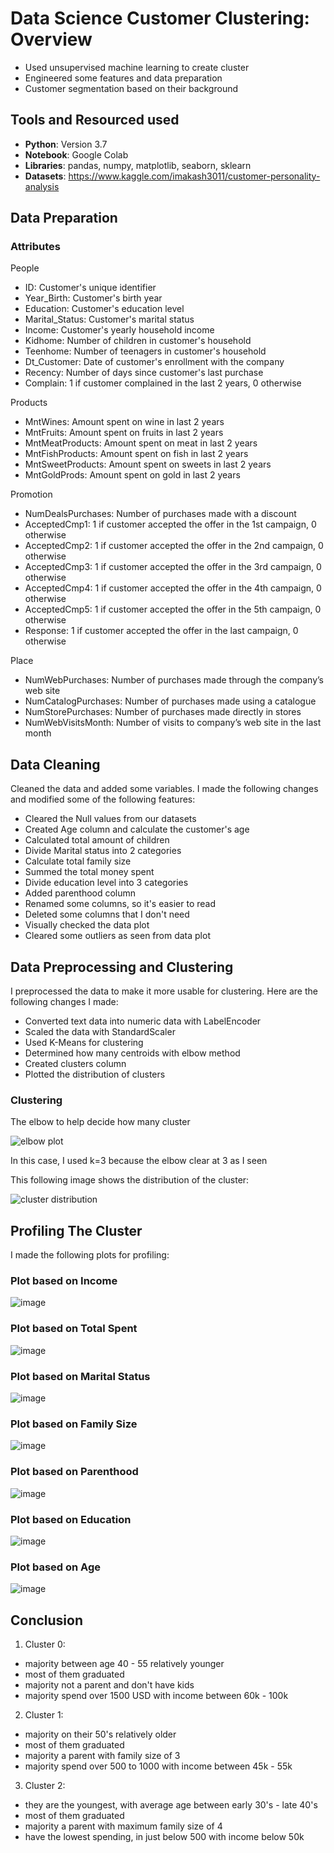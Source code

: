 # Data Science Customer Clustering: Overview
* Used unsupervised machine learning to create cluster
* Engineered some features and data preparation
* Customer segmentation based on their background

## Tools and Resourced used
* **Python**: Version 3.7
* **Notebook**: Google Colab
* **Libraries**: pandas, numpy, matplotlib, seaborn, sklearn
* **Datasets**: https://www.kaggle.com/imakash3011/customer-personality-analysis

## Data Preparation
### Attributes

People

* ID: Customer's unique identifier
* Year_Birth: Customer's birth year
* Education: Customer's education level
* Marital_Status: Customer's marital status
* Income: Customer's yearly household income
* Kidhome: Number of children in customer's household
* Teenhome: Number of teenagers in customer's household
* Dt_Customer: Date of customer's enrollment with the company
* Recency: Number of days since customer's last purchase
* Complain: 1 if customer complained in the last 2 years, 0 otherwise

Products

* MntWines: Amount spent on wine in last 2 years
* MntFruits: Amount spent on fruits in last 2 years
* MntMeatProducts: Amount spent on meat in last 2 years
* MntFishProducts: Amount spent on fish in last 2 years
* MntSweetProducts: Amount spent on sweets in last 2 years
* MntGoldProds: Amount spent on gold in last 2 years

Promotion

* NumDealsPurchases: Number of purchases made with a discount
* AcceptedCmp1: 1 if customer accepted the offer in the 1st campaign, 0 otherwise
* AcceptedCmp2: 1 if customer accepted the offer in the 2nd campaign, 0 otherwise
* AcceptedCmp3: 1 if customer accepted the offer in the 3rd campaign, 0 otherwise
* AcceptedCmp4: 1 if customer accepted the offer in the 4th campaign, 0 otherwise
* AcceptedCmp5: 1 if customer accepted the offer in the 5th campaign, 0 otherwise
* Response: 1 if customer accepted the offer in the last campaign, 0 otherwise

Place

* NumWebPurchases: Number of purchases made through the company’s web site
* NumCatalogPurchases: Number of purchases made using a catalogue
* NumStorePurchases: Number of purchases made directly in stores
* NumWebVisitsMonth: Number of visits to company’s web site in the last month

## Data Cleaning
Cleaned the data and added some variables. I made the following changes and modified some of the following features:
* Cleared the Null values from our datasets
* Created Age column and calculate the customer's age
* Calculated total amount of children
* Divide Marital status into 2 categories
* Calculate total family size
* Summed the total money spent
* Divide education level into 3 categories
* Added parenthood column
* Renamed some columns, so it's easier to read
* Deleted some columns that I don't need
* Visually checked the data plot
* Cleared some outliers as seen from data plot

## Data Preprocessing and Clustering
I preprocessed the data to make it more usable for clustering. Here are the following changes I made:
* Converted text data into numeric data with LabelEncoder
* Scaled the data with StandardScaler
* Used K-Means for clustering
* Determined how many centroids with elbow method
* Created clusters column
* Plotted the distribution of clusters
### Clustering
The elbow to help decide how many cluster

![elbow plot](https://user-images.githubusercontent.com/60825743/137193314-d2292592-917e-4cd5-9c98-df503118becf.png)

In this case, I used k=3 because the elbow clear at 3 as I seen

This following image shows the distribution of the cluster:

![cluster distribution](https://user-images.githubusercontent.com/60825743/137194476-2f2b9c7a-8abb-4825-85a7-b0dd25586fa4.png)

## Profiling The Cluster
I made the following plots for profiling:

### Plot based on Income

![image](https://user-images.githubusercontent.com/60825743/137197924-a5b828e1-43f1-4887-b7c4-403e432ad3ec.png)

### Plot based on Total Spent

![image](https://user-images.githubusercontent.com/60825743/137198453-fd8f40f6-15f8-44f9-ab7a-01639a9e0c3e.png)

### Plot based on Marital Status

![image](https://user-images.githubusercontent.com/60825743/137198622-da43e4d9-4603-429c-a862-7a48afaa6415.png)

### Plot based on Family Size

![image](https://user-images.githubusercontent.com/60825743/137198638-88abfc20-799b-4d38-ad6a-84719fd080d6.png)

### Plot based on Parenthood

![image](https://user-images.githubusercontent.com/60825743/137198651-e7372506-6d97-4eca-928c-6a57533149c8.png)

### Plot based on Education

![image](https://user-images.githubusercontent.com/60825743/137198665-4e182973-cb9d-4d42-a367-12b177484cca.png)

### Plot based on Age

![image](https://user-images.githubusercontent.com/60825743/137198704-bc01388e-d2d0-483a-b673-c4c05a7f2fc2.png)

## Conclusion

1. Cluster 0:
* majority between age 40 - 55 relatively younger
* most of them graduated
* majority not a parent and don't have kids
* majority spend over 1500 USD with income between 60k - 100k

2. Cluster 1:
* majority on their 50's relatively older
* most of them graduated
* majority a parent with family size of 3
* majority spend over 500 to 1000 with income between 45k - 55k

3. Cluster 2:
* they are the youngest, with average age between early 30's - late 40's
* most of them graduated
* majority a parent with maximum family size of 4
* have the lowest spending, in just below 500 with income below 50k
